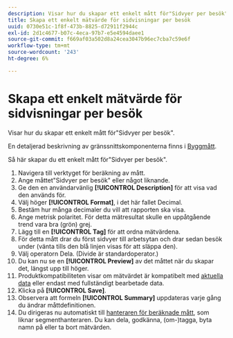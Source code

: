 ```yaml
---
description: Visar hur du skapar ett enkelt mått för"Sidvyer per besök".
title: Skapa ett enkelt mätvärde för sidvisningar per besök
uuid: 0730e51c-1f8f-473b-8825-d72911f2944c
exl-id: 2d1c4677-b07c-4eca-97b7-e5e4594daee1
source-git-commit: f669af03a502d8a24cea3047b96ec7cba7c59e6f
workflow-type: tm+mt
source-wordcount: '243'
ht-degree: 6%

---
```


# Skapa ett enkelt mätvärde för sidvisningar per besök

Visar hur du skapar ett enkelt mått för&quot;Sidvyer per besök&quot;.

En detaljerad beskrivning av gränssnittskomponenterna finns i [Byggmått](/help/components/c-calcmetrics/c-workflow/cm-workflow/c-build-metrics/cm-build-metrics.md).

Så här skapar du ett enkelt mått för&quot;Sidvyer per besök&quot;.

1. Navigera till verktyget för beräkning av mått.
1. Ange måttet&quot;Sidvyer per besök&quot; eller något liknande.
1. Ge den en användarvänlig **[!UICONTROL Description]** för att visa vad den används för.
1. Välj höger **[!UICONTROL Format]**, i det här fallet Decimal.
1. Bestäm hur många decimaler du vill att rapporten ska visa.
1. Ange metrisk polaritet. För detta mätresultat skulle en uppåtgående trend vara bra (grön) grej.
1. Lägg till en **[!UICONTROL Tag]** för att ordna mätvärdena.
1. För detta mått drar du först sidvyer till arbetsytan och drar sedan besök under (vänta tills den blå linjen visas för att släppa den).
1. Välj operatorn Dela. (Divide är standardoperator.)
1. Du kan nu se en **[!UICONTROL Preview]** av det måttet när du skapar det, längst upp till höger.
1. Produktkompatibiliteten visar om mätvärdet är kompatibelt med [aktuella data](https://experienceleague.adobe.com/docs/analytics/analyze/reports-analytics/current-data.html) eller endast med fullständigt bearbetade data.
1. Klicka på **[!UICONTROL Save]**.
1. Observera att formeln **[!UICONTROL Summary]** uppdateras varje gång du ändrar måttdefinitionen.
1. Du dirigeras nu automatiskt till [hanteraren för beräknade mått](/help/components/c-calcmetrics/c-workflow/cm-workflow/cm-manager.md), som liknar segmenthanteraren. Du kan dela, godkänna, (om-)tagga, byta namn på eller ta bort mätvärden.
